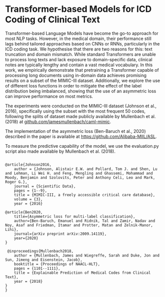 # Transformer-based Models for ICD Coding of Clinical Text

Transformer-based Language Models have become the go-to approach for most NLP tasks. However, in the medical domain, their performance still lags behind tailored approaches based on CNNs or RNNs, particularly in the ICD coding task. We hypothesise that there are two reasons for this: text truncation and domain mismatch. While standard Transformers are unable to process long texts and lack exposure to domain-specific data, clinical notes are typically lengthy and contain a vast medical vocabulary. In this work, we empirically demonstrate that pretraining a Transformer capable of processing long documents using in-domain data achieves promising results on a subset of the MIMIC-III dataset. Additionally, we explore the use of different loss functions in order to mitigate the effect of the label distribution being imbalanced, showing that the use of an asymmetric loss can improve performance on most metrics.

The experiments were conducted on the MIMIC-III dataset (Johnson et al., 2016), specifically using the subset with the most frequent 50 codes, following the splits of dataset made publicly available by Mullenbach et al. (2018) at <a href="http://github.com/jamesmullenbach/caml-mimic">github.com/jamesmullenbach/caml-mimic</a>. 

The implementation of the asymmetric loss (Ben-Baruch et al., 2020) described  in the paper is available at  <a href="https://github.com/Alibaba-MIIL/ASL">https://github.com/Alibaba-MIIL/ASL</a>.

To measure the predictive capability of the model, we use the evaluation.py script also made available by Mullenbach et al. (2018).

<pre><code>
@article{Johnson2016,
    author = {Johnson, Alistair E.W. and Pollard, Tom J. and Shen, Lu and Lehman, Li Wei H. and Feng, Mengling and Ghassemi, Mohammad and Moody, Benjamin and Szolovits, Peter and Anthony Celi, Leo and Mark, Roger G.},
    journal = {Scientific Data},
    pages = {1--9},
    title = {MIMIC-III, a freely accessible critical care database},
    volume = {3},
    year = {2016}
    
@article{Ben2020,
    title={Asymmetric loss for multi-label classification},
    author={Ben-Baruch, Emanuel and Ridnik, Tal and Zamir, Nadav and Noy, Asaf and Friedman, Itamar and Protter, Matan and Zelnik-Manor, Lihi},
    journal={arXiv preprint arXiv:2009.14119},
    year={2020}
}

 @inproceedings{Mullenbach2018,
    author = {Mullenbach, James and Wiegreffe, Sarah and Duke, Jon and Sun, Jimeng and Eisenstein, Jacob},
    booktitle = {Proceedings of NAACL-HLT},
    pages = {1101--1111},
    title = {Explainable Prediction of Medical Codes from Clinical Text},
    year = {2018}
}
}
</code></pre>
